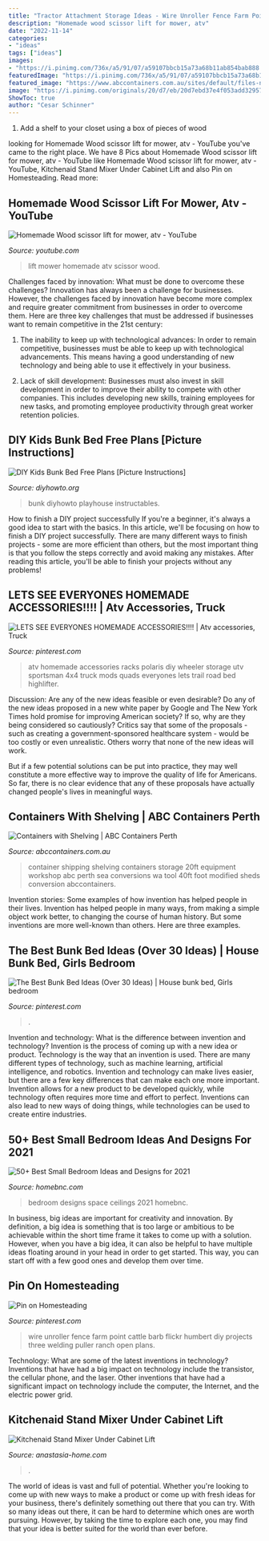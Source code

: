 ```yaml
---
title: "Tractor Attachment Storage Ideas - Wire Unroller Fence Farm Point Cattle Barb Flickr Humbert Diy Projects Three Welding Puller Ranch Open Plans"
description: "Homemade wood scissor lift for mower, atv"
date: "2022-11-14"
categories:
- "ideas"
tags: ["ideas"]
images:
- "https://i.pinimg.com/736x/a5/91/07/a59107bbcb15a73a68b11ab854bab888.jpg"
featuredImage: "https://i.pinimg.com/736x/a5/91/07/a59107bbcb15a73a68b11ab854bab888.jpg"
featured_image: "https://www.abccontainers.com.au/sites/default/files-new/IMG_1077.jpg"
image: "https://i.pinimg.com/originals/20/d7/eb/20d7ebd37e4f053add32957bc045ad17.jpg"
ShowToc: true
author: "Cesar Schinner"
---
```



1. Add a shelf to your closet using a box of pieces of wood 

	

		
looking for Homemade Wood scissor lift for mower, atv - YouTube you've came to the right place. We have 8 Pics about Homemade Wood scissor lift for mower, atv - YouTube like Homemade Wood scissor lift for mower, atv - YouTube, Kitchenaid Stand Mixer Under Cabinet Lift and also Pin on Homesteading. Read more:
		
    
## Homemade Wood Scissor Lift For Mower, Atv - YouTube

<img loading=lazy src="https://i.ytimg.com/vi/jm30jRbqcC0/maxresdefault.jpg" onerror="this.onerror=null;this.src='https://tse4.mm.bing.net/th?id=OIP.pqim6wIKgb1M86jyQP3FJgHaEK&amp;pid=15.1';" alt="Homemade Wood scissor lift for mower, atv - YouTube">

_Source: youtube.com_

>lift mower homemade atv scissor wood. 

	

Challenges faced by innovation: What must be done to overcome these challenges?
Innovation has always been a challenge for businesses. However, the challenges faced by innovation have become more complex and require greater commitment from businesses in order to overcome them. Here are three key challenges that must be addressed if businesses want to remain competitive in the 21st century:
1. The inability to keep up with technological advances: In order to remain competitive, businesses must be able to keep up with technological advancements. This means having a good understanding of new technology and being able to use it effectively in your business.

2. Lack of skill development: Businesses must also invest in skill development in order to improve their ability to compete with other companies. This includes developing new skills, training employees for new tasks, and promoting employee productivity through great worker retention policies.


    
## DIY Kids Bunk Bed Free Plans [Picture Instructions]

<img loading=lazy src="https://www.diyhowto.org/wp-content/uploads/DIYHowto-DIY-Kids-Bunk-Bed-Free-Plans-04.jpg" onerror="this.onerror=null;this.src='https://tse1.mm.bing.net/th?id=OIP.R16Fhhxx39CcR_3P0R-nhAHaLD&amp;pid=15.1';" alt="DIY Kids Bunk Bed Free Plans [Picture Instructions]">

_Source: diyhowto.org_

>bunk diyhowto playhouse instructables. 

	

How to finish a DIY project successfully
If you're a beginner, it's always a good idea to start with the basics. In this article, we'll be focusing on how to finish a DIY project successfully. There are many different ways to finish projects - some are more efficient than others, but the most important thing is that you follow the steps correctly and avoid making any mistakes. After reading this article, you'll be able to finish your projects without any problems!

    
## LETS SEE EVERYONES HOMEMADE ACCESSORIES!!!! | Atv Accessories, Truck

<img loading=lazy src="https://i.pinimg.com/736x/41/f1/f9/41f1f96569f526fdcef25e823330bc58--atv-trail.jpg" onerror="this.onerror=null;this.src='https://tse1.mm.bing.net/th?id=OIP.PcSNQZqZ8HhmDr_h1npd3AHaFj&amp;pid=15.1';" alt="LETS SEE EVERYONES HOMEMADE ACCESSORIES!!!! | Atv accessories, Truck">

_Source: pinterest.com_

>atv homemade accessories racks polaris diy wheeler storage utv sportsman 4x4 truck mods quads everyones lets trail road bed highlifter. 

	

Discussion: Are any of the new ideas feasible or even desirable?
Do any of the new ideas proposed in a new white paper by Google and The New York Times hold promise for improving American society? If so, why are they being considered so cautiously?
Critics say that some of the proposals - such as creating a government-sponsored healthcare system - would be too costly or even unrealistic. Others worry that none of the new ideas will work.

But if a few potential solutions can be put into practice, they may well constitute a more effective way to improve the quality of life for Americans. So far, there is no clear evidence that any of these proposals have actually changed people's lives in meaningful ways.

    
## Containers With Shelving | ABC Containers Perth

<img loading=lazy src="https://www.abccontainers.com.au/sites/default/files-new/IMG_1077.jpg" onerror="this.onerror=null;this.src='https://tse2.mm.bing.net/th?id=OIP.iKoXT8-w2lw2uuD2uT9OBQHaFh&amp;pid=15.1';" alt="Containers with Shelving | ABC Containers Perth">

_Source: abccontainers.com.au_

>container shipping shelving containers storage 20ft equipment workshop abc perth sea conversions wa tool 40ft foot modified sheds conversion abccontainers. 

	

Invention stories: Some examples of how invention has helped people in their lives.
Invention has helped people in many ways, from making a simple object work better, to changing the course of human history. But some inventions are more well-known than others. Here are three examples.

    
## The Best Bunk Bed Ideas (Over 30 Ideas) | House Bunk Bed, Girls Bedroom

<img loading=lazy src="https://i.pinimg.com/736x/a5/91/07/a59107bbcb15a73a68b11ab854bab888.jpg" onerror="this.onerror=null;this.src='https://tse2.mm.bing.net/th?id=OIP.zNJIigeH2QT7EeylGC7x5wHaI-&amp;pid=15.1';" alt="The Best Bunk Bed Ideas (Over 30 Ideas) | House bunk bed, Girls bedroom">

_Source: pinterest.com_

>. 

	

Invention and technology: What is the difference between invention and technology?
Invention is the process of coming up with a new idea or product. Technology is the way that an invention is used. There are many different types of technology, such as machine learning, artificial intelligence, and robotics. Invention and technology can make lives easier, but there are a few key differences that can make each one more important. 
Invention allows for a new product to be developed quickly, while technology often requires more time and effort to perfect. Inventions can also lead to new ways of doing things, while technologies can be used to create entire industries.

    
## 50+ Best Small Bedroom Ideas And Designs For 2021

<img loading=lazy src="https://homebnc.com/homeimg/2017/06/25-small-bedroom-designs-and-ideas-homebnc.jpg" onerror="this.onerror=null;this.src='https://tse3.mm.bing.net/th?id=OIP.51x6PmJ-qQ0KUfbnRC06UQHaJ4&amp;pid=15.1';" alt="50+ Best Small Bedroom Ideas and Designs for 2021">

_Source: homebnc.com_

>bedroom designs space ceilings 2021 homebnc. 

	

In business, big ideas are important for creativity and innovation. By definition, a big idea is something that is too large or ambitious to be achievable within the short time frame it takes to come up with a solution. However, when you have a big idea, it can also be helpful to have multiple ideas floating around in your head in order to get started. This way, you can start off with a few good ones and develop them over time.

    
## Pin On Homesteading

<img loading=lazy src="https://i.pinimg.com/736x/2c/01/12/2c01123bbaf67524cc41f6bdc471f74e--beef-cattle-welding-projects.jpg" onerror="this.onerror=null;this.src='https://tse3.mm.bing.net/th?id=OIP.ZRNnMsoXULiP4LI4V8IhJwHaGM&amp;pid=15.1';" alt="Pin on Homesteading">

_Source: pinterest.com_

>wire unroller fence farm point cattle barb flickr humbert diy projects three welding puller ranch open plans. 

	

Technology: What are some of the latest inventions in technology?
Inventions that have had a big impact on technology include the transistor, the cellular phone, and the laser. Other inventions that have had a significant impact on technology include the computer, the Internet, and the electric power grid.

    
## Kitchenaid Stand Mixer Under Cabinet Lift

<img loading=lazy src="https://i.pinimg.com/originals/20/d7/eb/20d7ebd37e4f053add32957bc045ad17.jpg" onerror="this.onerror=null;this.src='https://tse1.mm.bing.net/th?id=OIP.FQrgt1kufSlW9vsFOz4xPAHaLI&amp;pid=15.1';" alt="Kitchenaid Stand Mixer Under Cabinet Lift">

_Source: anastasia-home.com_

>. 

	

The world of ideas is vast and full of potential. Whether you're looking to come up with new ways to make a product or come up with fresh ideas for your business, there's definitely something out there that you can try. With so many ideas out there, it can be hard to determine which ones are worth pursuing. However, by taking the time to explore each one, you may find that your idea is better suited for the world than ever before.

